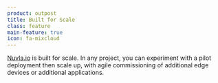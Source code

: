```yaml
---
product: outpost
title: Built for Scale
class: feature
main-feature: true
icon: fa-mixcloud
---
```


[Nuvla.io](/products-and-services/nuvla-io/overview) is built for scale. In any project, you can experiment with a pilot deployment then scale up, with agile commissioning of additional edge devices or additional applications. 
